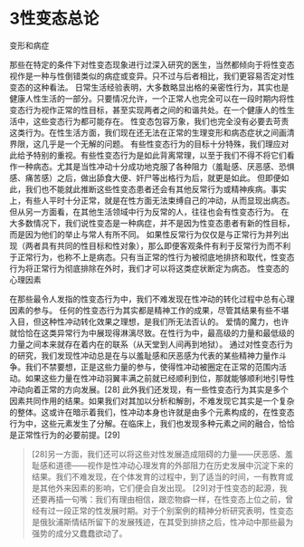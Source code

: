 ﻿# 3性变态总论
变形和病症

那些在特定的条件下对性变态现象进行过深入研究的医生，当然都倾向于将性变态视作是一种与性倒错类似的病症或变异。只不过与后者相比，我们更容易否定对性变态的这种看法。
日常生活经验表明，大多数略显出格的亲密性行为，其实也是健康人性生活的一部分。只要情况允许，一个正常人也完全可以在一段时期内将性变态行为视作正常的性目标，甚至实现两者之间的和谐共处。在一个健康人的性生活中，这些变态行为都可能存在。
性变态包容万象，我们也完全没有必要去苛责这类行为。在性生活方面，我们现在还无法在正常的生理变形和病态症状之间画清界限，这几乎是一个无解的问题。
有些性变态行为的目标十分特殊，我们理应对此给予特别的重视。有些性变态行为是如此背离常理，以至于我们不得不将它们看作一种病态。尤其是当性冲动十分成功地克服了各种阻力（羞耻感、厌恶感、恐惧感、痛苦感）之后，做出舔食大便、奸尸等出格行为后，就更是如此。
但即便如此，我们也不能就此推断这些性变态患者还会有其他反常行为或精神疾病。事实上，有些人平时十分正常，就是在性方面无法束缚自己的冲动，从而显现出病态。但从另一方面看，在其他生活领域中行为反常的人，往往也会有性变态行为。
在大多数情况下，我们说性变态是一种病症，并不是因为性变态患者有新的性目标，而是因为他们的举止与常人有所不同。
如果性反常行为仅仅是与正常行为并列出现（两者具有共同的性目标和性对象），那么即便客观条件有利于反常行为而不利于正常行为，也称不上是病态。只有当正常的性行为被彻底地排挤和取代，性变态行为将正常行为彻底排除在外时，我们才可以将这类症状断定为病态。
性变态的心理因素

在那些最令人发指的性变态行为中，我们不难发现在性冲动的转化过程中总有心理因素的参与。
任何的性变态行为其实都是精神工作的成果，尽管其结果有些不堪入目，但这种性冲动转化效果之理想，是我们所无法否认的。
爱情的魔力，也许就恰恰在这类异常行为中展现得淋漓尽致。在性行为中，最高级的力量和最低级的力量之间本来就存在着内在的联系（从天堂到人间再到地狱）。
通过对性变态行为的研究，我们发现性冲动总是在与以羞耻感和厌恶感为代表的某些精神力量作斗争。我们不禁要想，正是这些力量的参与，使得性冲动被圈定在正常的范围内活动。如果这些力量在性冲动羽翼丰满之前就已经顺利到位，那就能够顺利地引导性冲动向着正常的方向发展。[28]
此外我们还发现，有一些性变态行为其实是多个因素共同作用的结果。如果我们对其加以分析和解剖，不难发现它其实是一个复杂的整体。这或许在暗示着我们，性冲动本身也许就是由多个元素构成的，在性变态行为中，这些元素发生了分解。在临床上，我们也发现多种元素之间的融合，恰恰是正常性行为的必要前提。[29]

>[28]另一方面，我们还可以将这些对性发展造成阻碍的力量——厌恶感、羞耻感和道德——视作是性冲动心理发育的外部阻力在历史发展中沉淀下来的结果。我们不难发现，在个体发育的过程中，到了适当的时间，一有教育或是其他外来因素的影响，它们便会自发出现。
[29]对于性变态的起源，我还要再插一句嘴：我们有理由相信，跟恋物癖一样，在性变态上位之前，曾经有过一段正常的性发展时期。对于个别案例的精神分析研究表明，性变态是俄狄浦斯情结所留下的发展残迹，在其受到排挤之后，性冲动中那些最为强势的成分又蠢蠢欲动了。